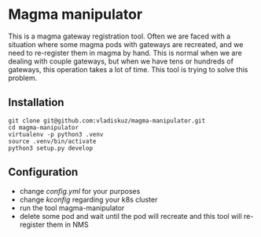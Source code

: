 # Magma manipulator
This is a magma gateway registration tool. Often we are faced with a situation where some magma pods with gateways are recreated, and we need to re-register them in magma by hand. This is normal when we are dealing with couple gateways, but when we have tens or hundreds of gateways, this operation takes a lot of time. This tool is trying to solve this problem.

## Installation
```
git clone git@github.com:vladiskuz/magma-manipulator.git
cd magma-manipulator
virtualenv -p python3 .venv
source .venv/bin/activate
python3 setup.py develop
```

## Configuration
* change *config.yml* for your purposes
* change *kconfig* regarding your k8s cluster
* run the tool magma-manipulator
* delete some pod and wait until the pod will recreate and this tool will re-register them in NMS


